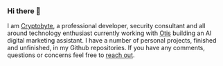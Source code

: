 ### Hi there 👋
I am [Cryptobyte](https://cryptobyte.dev), a professional developer, security consultant and all around technology enthusiast currently working with [Otis](https://meetotis.com) building an AI digital marketing assistant. I have a number of personal projects, finished and unfinished, in my Github repositories. If you have any comments, questions or concerns feel free to [reach out](https://cryptobyte.dev/#contact).

